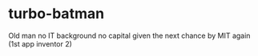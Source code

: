 turbo-batman
============

Old man no IT background no capital given the next chance by MIT again (1st app inventor 2)
